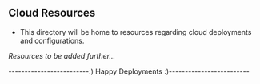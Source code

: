 ## Cloud Resources
- This directory will be home to resources regarding cloud deployments and configurations.



<i>Resources to be added further...</i>

-------------------------:) Happy Deployments :)-------------------------